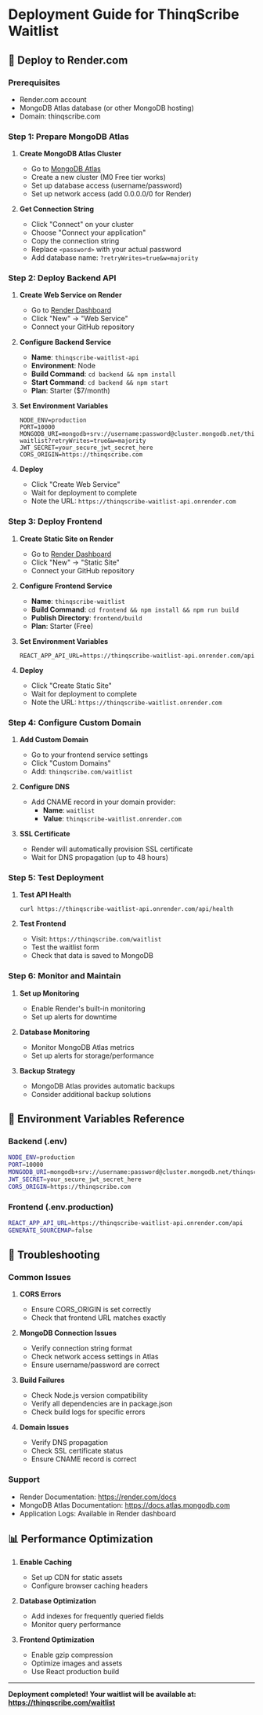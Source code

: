 # Deployment Guide for ThinqScribe Waitlist

## 🚀 Deploy to Render.com

### Prerequisites
- Render.com account
- MongoDB Atlas database (or other MongoDB hosting)
- Domain: thinqscribe.com

### Step 1: Prepare MongoDB Atlas

1. **Create MongoDB Atlas Cluster**
   - Go to [MongoDB Atlas](https://cloud.mongodb.com)
   - Create a new cluster (M0 Free tier works)
   - Set up database access (username/password)
   - Set up network access (add 0.0.0.0/0 for Render)

2. **Get Connection String**
   - Click "Connect" on your cluster
   - Choose "Connect your application"
   - Copy the connection string
   - Replace `<password>` with your actual password
   - Add database name: `?retryWrites=true&w=majority`

### Step 2: Deploy Backend API

1. **Create Web Service on Render**
   - Go to [Render Dashboard](https://dashboard.render.com)
   - Click "New" → "Web Service"
   - Connect your GitHub repository

2. **Configure Backend Service**
   - **Name**: `thinqscribe-waitlist-api`
   - **Environment**: Node
   - **Build Command**: `cd backend && npm install`
   - **Start Command**: `cd backend && npm start`
   - **Plan**: Starter ($7/month)

3. **Set Environment Variables**
   ```
   NODE_ENV=production
   PORT=10000
   MONGODB_URI=mongodb+srv://username:password@cluster.mongodb.net/thinqscribe-waitlist?retryWrites=true&w=majority
   JWT_SECRET=your_secure_jwt_secret_here
   CORS_ORIGIN=https://thinqscribe.com
   ```

4. **Deploy**
   - Click "Create Web Service"
   - Wait for deployment to complete
   - Note the URL: `https://thinqscribe-waitlist-api.onrender.com`

### Step 3: Deploy Frontend

1. **Create Static Site on Render**
   - Go to [Render Dashboard](https://dashboard.render.com)
   - Click "New" → "Static Site"
   - Connect your GitHub repository

2. **Configure Frontend Service**
   - **Name**: `thinqscribe-waitlist`
   - **Build Command**: `cd frontend && npm install && npm run build`
   - **Publish Directory**: `frontend/build`
   - **Plan**: Starter (Free)

3. **Set Environment Variables**
   ```
   REACT_APP_API_URL=https://thinqscribe-waitlist-api.onrender.com/api
   ```

4. **Deploy**
   - Click "Create Static Site"
   - Wait for deployment to complete
   - Note the URL: `https://thinqscribe-waitlist.onrender.com`

### Step 4: Configure Custom Domain

1. **Add Custom Domain**
   - Go to your frontend service settings
   - Click "Custom Domains"
   - Add: `thinqscribe.com/waitlist`

2. **Configure DNS**
   - Add CNAME record in your domain provider:
     - **Name**: `waitlist`
     - **Value**: `thinqscribe-waitlist.onrender.com`

3. **SSL Certificate**
   - Render will automatically provision SSL certificate
   - Wait for DNS propagation (up to 48 hours)

### Step 5: Test Deployment

1. **Test API Health**
   ```
   curl https://thinqscribe-waitlist-api.onrender.com/api/health
   ```

2. **Test Frontend**
   - Visit: `https://thinqscribe.com/waitlist`
   - Test the waitlist form
   - Check that data is saved to MongoDB

### Step 6: Monitor and Maintain

1. **Set up Monitoring**
   - Enable Render's built-in monitoring
   - Set up alerts for downtime

2. **Database Monitoring**
   - Monitor MongoDB Atlas metrics
   - Set up alerts for storage/performance

3. **Backup Strategy**
   - MongoDB Atlas provides automatic backups
   - Consider additional backup solutions

## 🔧 Environment Variables Reference

### Backend (.env)
```bash
NODE_ENV=production
PORT=10000
MONGODB_URI=mongodb+srv://username:password@cluster.mongodb.net/thinqscribe-waitlist?retryWrites=true&w=majority
JWT_SECRET=your_secure_jwt_secret_here
CORS_ORIGIN=https://thinqscribe.com
```

### Frontend (.env.production)
```bash
REACT_APP_API_URL=https://thinqscribe-waitlist-api.onrender.com/api
GENERATE_SOURCEMAP=false
```

## 🚨 Troubleshooting

### Common Issues

1. **CORS Errors**
   - Ensure CORS_ORIGIN is set correctly
   - Check that frontend URL matches exactly

2. **MongoDB Connection Issues**
   - Verify connection string format
   - Check network access settings in Atlas
   - Ensure username/password are correct

3. **Build Failures**
   - Check Node.js version compatibility
   - Verify all dependencies are in package.json
   - Check build logs for specific errors

4. **Domain Issues**
   - Verify DNS propagation
   - Check SSL certificate status
   - Ensure CNAME record is correct

### Support
- Render Documentation: https://render.com/docs
- MongoDB Atlas Documentation: https://docs.atlas.mongodb.com
- Application Logs: Available in Render dashboard

## 📊 Performance Optimization

1. **Enable Caching**
   - Set up CDN for static assets
   - Configure browser caching headers

2. **Database Optimization**
   - Add indexes for frequently queried fields
   - Monitor query performance

3. **Frontend Optimization**
   - Enable gzip compression
   - Optimize images and assets
   - Use React production build

---

**Deployment completed! Your waitlist will be available at: https://thinqscribe.com/waitlist** 